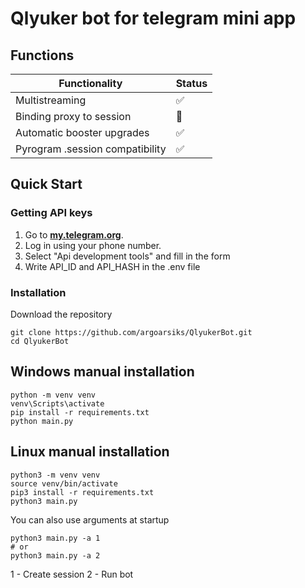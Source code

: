 # Qlyuker bot for telegram mini app


## Functions
|       Functionality                   |Status|
|---------------------------------------|------|
|       Multistreaming                  |✅|
|       Binding proxy to session        |🔄|
|       Automatic booster upgrades      |✅|
|       Pyrogram .session compatibility |✅|


## Quick Start

### Getting API keys
1. Go to [**my.telegram.org**](https://my.telegram.org/auth).
2. Log in using your phone number.
3. Select "Api development tools" and fill in the form
4. Write API_ID and API_HASH in the .env file

### Installation
Download the repository
```shell
git clone https://github.com/argoarsiks/QlyukerBot.git
cd QlyukerBot
```

## Windows manual installation
```shell
python -m venv venv
venv\Scripts\activate
pip install -r requirements.txt
python main.py
```

## Linux manual installation
```shell
python3 -m venv venv
source venv/bin/activate
pip3 install -r requirements.txt
python3 main.py
```


You can also use arguments at startup
```shell
python3 main.py -a 1
# or
python3 main.py -a 2
```
1 - Create session
2 - Run bot